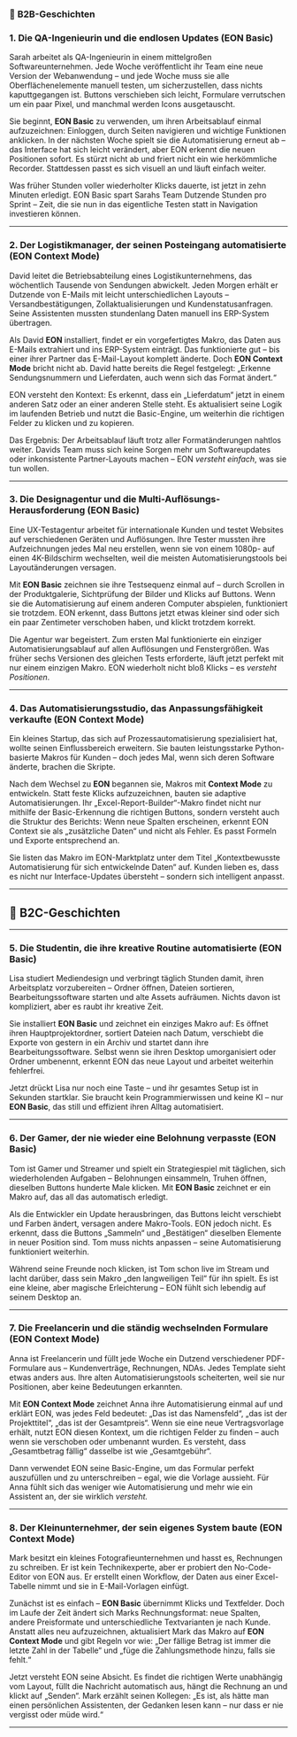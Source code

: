 ### 🏢 **B2B-Geschichten**

### **1. Die QA-Ingenieurin und die endlosen Updates (EON Basic)**

Sarah arbeitet als QA-Ingenieurin in einem mittelgroßen Softwareunternehmen. Jede Woche veröffentlicht ihr Team eine neue Version der Webanwendung – und jede Woche muss sie alle Oberflächenelemente manuell testen, um sicherzustellen, dass nichts kaputtgegangen ist. Buttons verschieben sich leicht, Formulare verrutschen um ein paar Pixel, und manchmal werden Icons ausgetauscht.

Sie beginnt, **EON Basic** zu verwenden, um ihren Arbeitsablauf einmal aufzuzeichnen: Einloggen, durch Seiten navigieren und wichtige Funktionen anklicken. In der nächsten Woche spielt sie die Automatisierung erneut ab – das Interface hat sich leicht verändert, aber EON erkennt die neuen Positionen sofort. Es stürzt nicht ab und friert nicht ein wie herkömmliche Recorder. Stattdessen passt es sich visuell an und läuft einfach weiter.

Was früher Stunden voller wiederholter Klicks dauerte, ist jetzt in zehn Minuten erledigt. EON Basic spart Sarahs Team Dutzende Stunden pro Sprint – Zeit, die sie nun in das eigentliche Testen statt in Navigation investieren können.

---

### **2. Der Logistikmanager, der seinen Posteingang automatisierte (EON Context Mode)**

David leitet die Betriebsabteilung eines Logistikunternehmens, das wöchentlich Tausende von Sendungen abwickelt. Jeden Morgen erhält er Dutzende von E-Mails mit leicht unterschiedlichen Layouts – Versandbestätigungen, Zollaktualisierungen und Kundenstatusanfragen. Seine Assistenten mussten stundenlang Daten manuell ins ERP-System übertragen.

Als David **EON** installiert, findet er ein vorgefertigtes Makro, das Daten aus E-Mails extrahiert und ins ERP-System einträgt. Das funktionierte gut – bis einer ihrer Partner das E-Mail-Layout komplett änderte. Doch **EON Context Mode** bricht nicht ab. David hatte bereits die Regel festgelegt: „Erkenne Sendungsnummern und Lieferdaten, auch wenn sich das Format ändert.“

EON versteht den Kontext: Es erkennt, dass ein „Lieferdatum“ jetzt in einem anderen Satz oder an einer anderen Stelle steht. Es aktualisiert seine Logik im laufenden Betrieb und nutzt die Basic-Engine, um weiterhin die richtigen Felder zu klicken und zu kopieren.

Das Ergebnis: Der Arbeitsablauf läuft trotz aller Formatänderungen nahtlos weiter. Davids Team muss sich keine Sorgen mehr um Softwareupdates oder inkonsistente Partner-Layouts machen – EON *versteht einfach*, was sie tun wollen.

---

### **3. Die Designagentur und die Multi-Auflösungs-Herausforderung (EON Basic)**

Eine UX-Testagentur arbeitet für internationale Kunden und testet Websites auf verschiedenen Geräten und Auflösungen. Ihre Tester mussten ihre Aufzeichnungen jedes Mal neu erstellen, wenn sie von einem 1080p- auf einen 4K-Bildschirm wechselten, weil die meisten Automatisierungstools bei Layoutänderungen versagen.

Mit **EON Basic** zeichnen sie ihre Testsequenz einmal auf – durch Scrollen in der Produktgalerie, Sichtprüfung der Bilder und Klicks auf Buttons. Wenn sie die Automatisierung auf einem anderen Computer abspielen, funktioniert sie trotzdem. EON erkennt, dass Buttons jetzt etwas kleiner sind oder sich ein paar Zentimeter verschoben haben, und klickt trotzdem korrekt.

Die Agentur war begeistert. Zum ersten Mal funktionierte ein einziger Automatisierungsablauf auf allen Auflösungen und Fenstergrößen. Was früher sechs Versionen des gleichen Tests erforderte, läuft jetzt perfekt mit nur einem einzigen Makro. EON wiederholt nicht bloß Klicks – es *versteht Positionen*.

---

### **4. Das Automatisierungsstudio, das Anpassungsfähigkeit verkaufte (EON Context Mode)**

Ein kleines Startup, das sich auf Prozessautomatisierung spezialisiert hat, wollte seinen Einflussbereich erweitern. Sie bauten leistungsstarke Python-basierte Makros für Kunden – doch jedes Mal, wenn sich deren Software änderte, brachen die Skripte.

Nach dem Wechsel zu **EON** begannen sie, Makros mit **Context Mode** zu entwickeln. Statt feste Klicks aufzuzeichnen, bauten sie adaptive Automatisierungen. Ihr „Excel-Report-Builder“-Makro findet nicht nur mithilfe der Basic-Erkennung die richtigen Buttons, sondern versteht auch die Struktur des Berichts: Wenn neue Spalten erscheinen, erkennt EON Context sie als „zusätzliche Daten“ und nicht als Fehler. Es passt Formeln und Exporte entsprechend an.

Sie listen das Makro im EON-Marktplatz unter dem Titel „Kontextbewusste Automatisierung für sich entwickelnde Daten“ auf. Kunden lieben es, dass es nicht nur Interface-Updates übersteht – sondern sich intelligent anpasst.

---

## 👤 **B2C-Geschichten**

---

### **5. Die Studentin, die ihre kreative Routine automatisierte (EON Basic)**

Lisa studiert Mediendesign und verbringt täglich Stunden damit, ihren Arbeitsplatz vorzubereiten – Ordner öffnen, Dateien sortieren, Bearbeitungssoftware starten und alte Assets aufräumen. Nichts davon ist kompliziert, aber es raubt ihr kreative Zeit.

Sie installiert **EON Basic** und zeichnet ein einziges Makro auf: Es öffnet ihren Hauptprojektordner, sortiert Dateien nach Datum, verschiebt die Exporte von gestern in ein Archiv und startet dann ihre Bearbeitungssoftware. Selbst wenn sie ihren Desktop umorganisiert oder Ordner umbenennt, erkennt EON das neue Layout und arbeitet weiterhin fehlerfrei.

Jetzt drückt Lisa nur noch eine Taste – und ihr gesamtes Setup ist in Sekunden startklar. Sie braucht kein Programmierwissen und keine KI – nur **EON Basic**, das still und effizient ihren Alltag automatisiert.

---

### **6. Der Gamer, der nie wieder eine Belohnung verpasste (EON Basic)**

Tom ist Gamer und Streamer und spielt ein Strategiespiel mit täglichen, sich wiederholenden Aufgaben – Belohnungen einsammeln, Truhen öffnen, dieselben Buttons hunderte Male klicken. Mit **EON Basic** zeichnet er ein Makro auf, das all das automatisch erledigt.

Als die Entwickler ein Update herausbringen, das Buttons leicht verschiebt und Farben ändert, versagen andere Makro-Tools. EON jedoch nicht. Es erkennt, dass die Buttons „Sammeln“ und „Bestätigen“ dieselben Elemente in neuer Position sind. Tom muss nichts anpassen – seine Automatisierung funktioniert weiterhin.

Während seine Freunde noch klicken, ist Tom schon live im Stream und lacht darüber, dass sein Makro „den langweiligen Teil“ für ihn spielt. Es ist eine kleine, aber magische Erleichterung – EON fühlt sich lebendig auf seinem Desktop an.

---

### **7. Die Freelancerin und die ständig wechselnden Formulare (EON Context Mode)**

Anna ist Freelancerin und füllt jede Woche ein Dutzend verschiedener PDF-Formulare aus – Kundenverträge, Rechnungen, NDAs. Jedes Template sieht etwas anders aus. Ihre alten Automatisierungstools scheiterten, weil sie nur Positionen, aber keine Bedeutungen erkannten.

Mit **EON Context Mode** zeichnet Anna ihre Automatisierung einmal auf und erklärt EON, was jedes Feld bedeutet: „Das ist das Namensfeld“, „das ist der Projekttitel“, „das ist der Gesamtpreis“. Wenn sie eine neue Vertragsvorlage erhält, nutzt EON diesen Kontext, um die richtigen Felder zu finden – auch wenn sie verschoben oder umbenannt wurden. Es versteht, dass „Gesamtbetrag fällig“ dasselbe ist wie „Gesamtgebühr“.

Dann verwendet EON seine Basic-Engine, um das Formular perfekt auszufüllen und zu unterschreiben – egal, wie die Vorlage aussieht. Für Anna fühlt sich das weniger wie Automatisierung und mehr wie ein Assistent an, der sie wirklich *versteht.*

---

### **8. Der Kleinunternehmer, der sein eigenes System baute (EON Context Mode)**

Mark besitzt ein kleines Fotografieunternehmen und hasst es, Rechnungen zu schreiben. Er ist kein Technikexperte, aber er probiert den No-Code-Editor von EON aus. Er erstellt einen Workflow, der Daten aus einer Excel-Tabelle nimmt und sie in E-Mail-Vorlagen einfügt.

Zunächst ist es einfach – **EON Basic** übernimmt Klicks und Textfelder. Doch im Laufe der Zeit ändert sich Marks Rechnungsformat: neue Spalten, andere Preisformate und unterschiedliche Textvarianten je nach Kunde. Anstatt alles neu aufzuzeichnen, aktualisiert Mark das Makro auf **EON Context Mode** und gibt Regeln vor wie: „Der fällige Betrag ist immer die letzte Zahl in der Tabelle“ und „füge die Zahlungsmethode hinzu, falls sie fehlt.“

Jetzt versteht EON seine Absicht. Es findet die richtigen Werte unabhängig vom Layout, füllt die Nachricht automatisch aus, hängt die Rechnung an und klickt auf „Senden“. Mark erzählt seinen Kollegen: „Es ist, als hätte man einen persönlichen Assistenten, der Gedanken lesen kann – nur dass er nie vergisst oder müde wird.“

---
